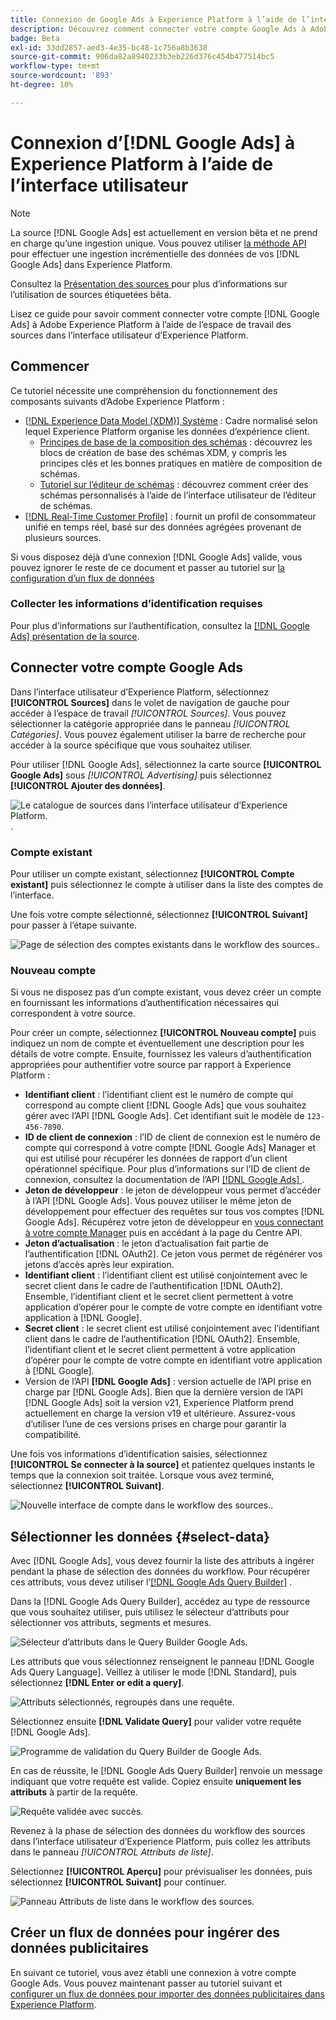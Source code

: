 ```yaml
---
title: Connexion de Google Ads à Experience Platform à l’aide de l’interface utilisateur
description: Découvrez comment connecter votre compte Google Ads à Adobe Experience Platform dans l’interface utilisateur.
badge: Beta
exl-id: 33dd2857-aed3-4e35-bc48-1c756a8b3638
source-git-commit: 906da82a8940233b3eb226d376c454b477514bc5
workflow-type: tm+mt
source-wordcount: '893'
ht-degree: 10%

---
```


# Connexion d’[!DNL Google Ads] à Experience Platform à l’aide de l’interface utilisateur

>[!NOTE]
>
> La source [!DNL Google Ads] est actuellement en version bêta et ne prend en charge qu’une ingestion unique. Vous pouvez utiliser [la méthode API](../../../api/create/advertising/ads.md) pour effectuer une ingestion incrémentielle des données de vos [!DNL Google Ads] dans Experience Platform.
>
>Consultez la [ Présentation des sources ](../../../../home.md#terms-and-conditions) pour plus d’informations sur l’utilisation de sources étiquetées bêta.

Lisez ce guide pour savoir comment connecter votre compte [!DNL Google Ads] à Adobe Experience Platform à l’aide de l’espace de travail des sources dans l’interface utilisateur d’Experience Platform.

## Commencer

Ce tutoriel nécessite une compréhension du fonctionnement des composants suivants d’Adobe Experience Platform : 

* [[!DNL Experience Data Model (XDM)] Système](../../../../../xdm/home.md) : Cadre normalisé selon lequel Experience Platform organise les données d’expérience client. 
   * [Principes de base de la composition des schémas](../../../../../xdm/schema/composition.md) : découvrez les blocs de création de base des schémas XDM, y compris les principes clés et les bonnes pratiques en matière de composition de schémas.
   * [Tutoriel sur l’éditeur de schémas](../../../../../xdm/tutorials/create-schema-ui.md) : découvrez comment créer des schémas personnalisés à l’aide de l’interface utilisateur de l’éditeur de schémas.
* [[!DNL Real-Time Customer Profile]](../../../../../profile/home.md) : fournit un profil de consommateur unifié en temps réel, basé sur des données agrégées provenant de plusieurs sources.

Si vous disposez déjà d’une connexion [!DNL Google Ads] valide, vous pouvez ignorer le reste de ce document et passer au tutoriel sur [la configuration d’un flux de données](../../dataflow/advertising.md)

### Collecter les informations d’identification requises

Pour plus d’informations sur l’authentification, consultez la [[!DNL Google Ads] présentation de la source](../../../../connectors/advertising/ads.md).

## Connecter votre compte Google Ads

Dans l’interface utilisateur d’Experience Platform, sélectionnez **[!UICONTROL Sources]** dans le volet de navigation de gauche pour accéder à l’espace de travail *[!UICONTROL Sources]*. Vous pouvez sélectionner la catégorie appropriée dans le panneau *[!UICONTROL Catégories]*. Vous pouvez également utiliser la barre de recherche pour accéder à la source spécifique que vous souhaitez utiliser.

Pour utiliser [!DNL Google Ads], sélectionnez la carte source **[!UICONTROL Google Ads]** sous *[!UICONTROL Advertising]* puis sélectionnez **[!UICONTROL Ajouter des données]**.

![Le catalogue de sources dans l’interface utilisateur d’Experience Platform.](../../../../images/tutorials/create/ads/catalog.png).

### Compte existant

Pour utiliser un compte existant, sélectionnez **[!UICONTROL Compte existant]** puis sélectionnez le compte à utiliser dans la liste des comptes de l’interface.

Une fois votre compte sélectionné, sélectionnez **[!UICONTROL Suivant]** pour passer à l’étape suivante.

![Page de sélection des comptes existants dans le workflow des sources.](../../../../images/tutorials/create/ads/existing.png).

### Nouveau compte

Si vous ne disposez pas d’un compte existant, vous devez créer un compte en fournissant les informations d’authentification nécessaires qui correspondent à votre source.

Pour créer un compte, sélectionnez **[!UICONTROL Nouveau compte]** puis indiquez un nom de compte et éventuellement une description pour les détails de votre compte. Ensuite, fournissez les valeurs d’authentification appropriées pour authentifier votre source par rapport à Experience Platform :

* **Identifiant client** : l’identifiant client est le numéro de compte qui correspond au compte client [!DNL Google Ads] que vous souhaitez gérer avec l’API [!DNL Google Ads]. Cet identifiant suit le modèle de `123-456-7890`.
* **ID de client de connexion** : l’ID de client de connexion est le numéro de compte qui correspond à votre compte [!DNL Google Ads] Manager et qui est utilisé pour récupérer les données de rapport d’un client opérationnel spécifique. Pour plus d’informations sur l’ID de client de connexion, consultez la documentation de l’API [[!DNL Google Ads] ](https://developers.google.com/search-ads/reporting/concepts/login-customer-id).
* **Jeton de développeur** : le jeton de développeur vous permet d’accéder à l’API [!DNL Google Ads]. Vous pouvez utiliser le même jeton de développement pour effectuer des requêtes sur tous vos comptes [!DNL Google Ads]. Récupérez votre jeton de développeur en [vous connectant à votre compte Manager](https://ads.google.com/home/tools/manager-accounts/) puis en accédant à la page du Centre API.
* **Jeton d’actualisation** : le jeton d’actualisation fait partie de l’authentification [!DNL OAuth2]. Ce jeton vous permet de régénérer vos jetons d’accès après leur expiration.
* **Identifiant client** : l’identifiant client est utilisé conjointement avec le secret client dans le cadre de l’authentification [!DNL OAuth2]. Ensemble, l’identifiant client et le secret client permettent à votre application d’opérer pour le compte de votre compte en identifiant votre application à [!DNL Google].
* **Secret client** : le secret client est utilisé conjointement avec l’identifiant client dans le cadre de l’authentification [!DNL OAuth2]. Ensemble, l’identifiant client et le secret client permettent à votre application d’opérer pour le compte de votre compte en identifiant votre application à [!DNL Google].
* Version de l’API **[!DNL Google Ads]** : version actuelle de l’API prise en charge par [!DNL Google Ads]. Bien que la dernière version de l’API [!DNL Google Ads] soit la version v21, Experience Platform prend actuellement en charge la version v19 et ultérieure. Assurez-vous d’utiliser l’une de ces versions prises en charge pour garantir la compatibilité.

Une fois vos informations d’identification saisies, sélectionnez **[!UICONTROL Se connecter à la source]** et patientez quelques instants le temps que la connexion soit traitée. Lorsque vous avez terminé, sélectionnez **[!UICONTROL Suivant]**.

![Nouvelle interface de compte dans le workflow des sources.](../../../../images/tutorials/create/ads/new.png).

## Sélectionner les données {#select-data}

Avec [!DNL Google Ads], vous devez fournir la liste des attributs à ingérer pendant la phase de sélection des données du workflow. Pour récupérer ces attributs, vous devez utiliser l’[[!DNL Google Ads Query Builder]](https://developers.google.com/google-ads/api/fields/v19/overview_query_builder) .

Dans la [!DNL Google Ads Query Builder], accédez au type de ressource que vous souhaitez utiliser, puis utilisez le sélecteur d’attributs pour sélectionner vos attributs, segments et mesures.

![Sélecteur d’attributs dans le Query Builder Google Ads.](../../../../images/tutorials/create/ads/attributes.png)

Les attributs que vous sélectionnez renseignent le panneau [!DNL Google Ads Query Language]. Veillez à utiliser le mode [!DNL Standard], puis sélectionnez **[!DNL Enter or edit a query]**.

![Attributs sélectionnés, regroupés dans une requête.](../../../../images/tutorials/create/ads/enter-query.png)

Sélectionnez ensuite **[!DNL Validate Query]** pour valider votre requête [!DNL Google Ads].

![Programme de validation du Query Builder de Google Ads.](../../../../images/tutorials/create/ads/validate-query.png)

En cas de réussite, le [!DNL Google Ads Query Builder] renvoie un message indiquant que votre requête est valide. Copiez ensuite **uniquement les attributs** à partir de la requête.

![Requête validée avec succès.](../../../../images/tutorials/create/ads/copy-query.png)

Revenez à la phase de sélection des données du workflow des sources dans l’interface utilisateur d’Experience Platform, puis collez les attributs dans le panneau *[!UICONTROL Attributs de liste]*.

Sélectionnez **[!UICONTROL Aperçu]** pour prévisualiser les données, puis sélectionnez **[!UICONTROL Suivant]** pour continuer.

![Panneau Attributs de liste dans le workflow des sources.](../../../../images/tutorials/create/ads/list-attributes.png)

## Créer un flux de données pour ingérer des données publicitaires

En suivant ce tutoriel, vous avez établi une connexion à votre compte Google Ads. Vous pouvez maintenant passer au tutoriel suivant et [configurer un flux de données pour importer des données publicitaires dans Experience Platform](../../dataflow/advertising.md).
